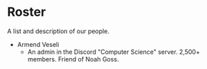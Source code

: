 # Roster
A list and description of our people.

* Armend Veseli
  * An admin in the Discord "Computer Science" server. 2,500+ members. Friend of Noah Goss.
